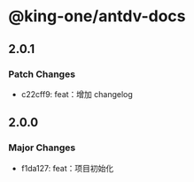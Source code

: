 # @king-one/antdv-docs

## 2.0.1

### Patch Changes

- c22cff9: feat：增加 changelog

## 2.0.0

### Major Changes

- f1da127: feat：项目初始化
